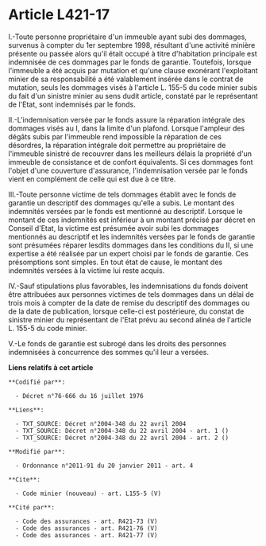 # Article L421-17

I.-Toute personne propriétaire d'un immeuble ayant subi des dommages, survenus à compter du 1er septembre 1998, résultant
d'une activité minière présente ou passée alors qu'il était occupé à titre d'habitation principale est indemnisée de ces
dommages par le fonds de garantie. Toutefois, lorsque l'immeuble a été acquis par mutation et qu'une clause exonérant
l'exploitant minier de sa responsabilité a été valablement insérée dans le contrat de mutation, seuls les dommages visés à
l'article L. 155-5 du code minier subis du fait d'un sinistre minier au sens dudit article, constaté par le représentant de
l'Etat, sont indemnisés par le fonds. 

II.-L'indemnisation versée par le fonds assure la réparation intégrale des dommages visés au I, dans la limite d'un plafond.
Lorsque l'ampleur des dégâts subis par l'immeuble rend impossible la réparation de ces désordres, la réparation intégrale
doit permettre au propriétaire de l'immeuble sinistré de recouvrer dans les meilleurs délais la propriété d'un immeuble de
consistance et de confort équivalents. Si ces dommages font l'objet d'une couverture d'assurance, l'indemnisation versée par
le fonds vient en complément de celle qui est due à ce titre. 

III.-Toute personne victime de tels dommages établit avec le fonds de garantie un descriptif des dommages qu'elle a subis. Le
montant des indemnités versées par le fonds est mentionné au descriptif. Lorsque le montant de ces indemnités est inférieur à
un montant précisé par décret en Conseil d'Etat, la victime est présumée avoir subi les dommages mentionnés au descriptif et
les indemnités versées par le fonds de garantie sont présumées réparer lesdits dommages dans les conditions du II, si une
expertise a été réalisée par un expert choisi par le fonds de garantie. Ces présomptions sont simples. En tout état de cause,
le montant des indemnités versées à la victime lui reste acquis. 

IV.-Sauf stipulations plus favorables, les indemnisations du fonds doivent être attribuées aux personnes victimes de tels
dommages dans un délai de trois mois à compter de la date de remise du descriptif des dommages ou de la date de publication,
lorsque celle-ci est postérieure, du constat de sinistre minier du représentant de l'Etat prévu au second alinéa de l'article
L. 155-5 du code minier. 

V.-Le fonds de garantie est subrogé dans les droits des personnes indemnisées à concurrence des sommes qu'il leur a versées.

**Liens relatifs à cet article**

	**Codifié par**:

	  - Décret n°76-666 du 16 juillet 1976

	**Liens**:

	  - TXT_SOURCE: Décret n°2004-348 du 22 avril 2004
	  - TXT_SOURCE: Décret n°2004-348 du 22 avril 2004 - art. 1 ()
	  - TXT_SOURCE: Décret n°2004-348 du 22 avril 2004 - art. 2 ()

	**Modifié par**:

	  - Ordonnance n°2011-91 du 20 janvier 2011 - art. 4

	**Cite**:

	  - Code minier (nouveau) - art. L155-5 (V)

	**Cité par**:

	  - Code des assurances - art. R421-73 (V)
	  - Code des assurances - art. R421-76 (V)
	  - Code des assurances - art. R421-77 (V)
